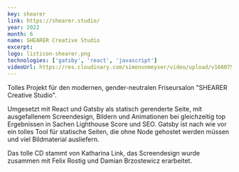```yaml
---
key: shearer
link: https://shearer.studio/
year: 2022
month: 6
name: SHEARER Creative Studio
excerpt:
logo: listicon-shearer.png
technologies: ['gatsby', 'react', 'javascript']
videoUrl: https://res.cloudinary.com/simonvomeyser/video/upload/v1660753834/videos-simonvomeyser.de/shearer.mp4
---
```


Tolles Projekt für den modernen, gender-neutralen Friseursalon "SHEARER Creative Studio".

Umgesetzt mit React und Gatsby als statisch gerenderte Seite, mit ausgefallenem Screendesign, Bildern und Animationen bei gleichzeitig top Ergebnissen in Sachen Lighthouse Score und SEO. Gatsby ist nach wie vor ein tolles Tool für statische Seiten, die ohne Node gehostet werden müssen und viel Bildmaterial ausliefern.

Das tolle CD stammt von Katharina Link, das Screendesign wurde zusammen mit Felix Rostig und Damian Brzostewicz erarbeitet.